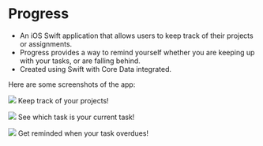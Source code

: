 # Progress

- An iOS Swift application that allows users to keep track of their projects or assignments.
- Progress provides a way to remind yourself whether you are keeping up with your tasks, or are falling behind.
- Created using Swift with Core Data integrated.

Here are some screenshots of the app:

![](https://image.ibb.co/hkoTG5/Simulator_Screen_Shot_Sep_16_2017_11_03_34_PM.png)
Keep track of your projects!

![](https://image.ibb.co/h3xupQ/Simulator_Screen_Shot_Sep_16_2017_11_04_14_PM.png)
See which task is your current task!

![](https://image.ibb.co/ddzkw5/Simulator_Screen_Shot_Sep_16_2017_11_05_46_PM.png)
Get reminded when your task overdues!
